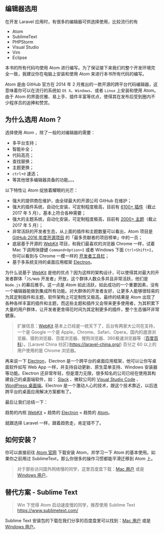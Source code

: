 ## 编辑器选用

在开发 Laravel 应用时，有很多的编辑器可供选择使用，比较流行的有

- Atom
- SublimeText
- PHPStorm
- Visual Studio
- Vim
- Eclipse

本书的所有代码均使用 Atom 进行编写。为了保证接下来我们的整个开发环境完全一致，我建议你在电脑上安装和使用 Atom 来进行本书所有代码的编写。

Atom 是由 GitHub 官方在 2014 年 2 月推出的一款开源的跨平台代码编辑器，这意味着你可以在流行的系统如 `OS X`、`Windows`、或者 `Linux` 上安装和使用 Atom。由于 Atom 的界面优雅、易上手、插件丰富等优点，使得其在发布后受到圈内不少程序员的追捧和赞赏。

## 为什么选用 Atom？

选择使用 Atom ，除了一般的对编辑器的需要：

- 多平台支持；
- 智能补全；
- 代码高亮；
- 查找替换；
- 主题更换；
- `ctrl+d` 速选；
- 等其他很多编辑器具备的功能。。。

以下特性让 Atom 绽放着耀眼的光芒：

- 强大的提供商在维护，由全球最大的开源公司 GitHub 在维护；
- 强大的插件系统，自动化安装，可定制程度极高，目前有 [6100+ 插件](https://atom.io/packages)（截止 2017 年 5 月），基本上符合各种需要；
- 强大的主题系统，自动化安装，可定制程度极高，目前有 [2000+ 主题](https://atom.io/themes)（截止 2017 年 5 月）；
- 非常活跃的开发者生态，从上面的插件和主题数量可以看出，Atom 项目是 [GitHub 2016 年度开源项目](https://laravel-china.org/topics/2870#最多贡献者的项目) 的「最多贡献者的项目榜单」中的一员；
- 底层基于开源的 [WebKit](https://webkit.org/) 项目，和我们最喜欢的浏览器 Chrome 一样，试着 Mac 下调用快捷键 `Command+Option+I` 或者 Windows 下面 `Ctrl+Shift+I`，你可以看到与 Chrome 一模一样的 [开发者工具栏](http://jingyan.baidu.com/article/63f23628028c700208ab3d0e.html)；
- 基于多系统支持的桌面应用框架 [Electron](http://electron.atom.io/)。

为什么说基于 [WebKit](https://webkit.org/) 是他的优点？因为这样的架构设计，可以使得其对最大的开发者群体「`JS/Web` 开发者」开放，这个群体人数众多并且非常活跃，他们是 `Node.js` 的幕后推手。这一点是 Atom 如此活跃，如此成功的一个重要因素，没有一个编辑器能做到集成所有功能。对大群体的开发者友好，让更多人能够很轻易的为其定制插件和主题，软件架构上可定制性又极高。最终的结果是 Atom 出现了各种各样丰富的插件和主题，而这些主题和插件又会带来更多使用者，为其积累下大量的用户群体，让开发者更舍得花时间为其定制更多的插件，整个生态循环非常健康。

> 扩展信息：[WebKit](https://webkit.org/) 基本上已经是一统天下了，后台有两家大公司在支持，一个是 Google 一个是 Apple，Chrome、Safari、Opera，国内的遨游浏览器、猎豹浏览器、百度浏览器、搜狗浏览器、360极速浏览器等（[百度百科](http://baike.baidu.com/link?url=JPXazJVvhV1TdWo4OByBGsSDL2cP2e8yhgjdy9pZoWdqlZ6awwyG8IQMPFBuklXXNODpS7QO6FCCCLPCLZG1K_)）。[Laravel China 社区](https://laravel-china.org/) 百分之 60 以上的用户使用的是 Chrome 浏览器。

再来说一下 [Electron](http://electron.atom.io/)，Electron 是一个跨平台的桌面应用框架，他可以让你写桌面软件如写 Web App 一样，并支持自动更新、原生菜单支持、Windows 安装器等功能。Electron 还非常年轻，但是潜力无限，很多知名的公司已经在使用其构建自己的桌面端软件，如： [Slack](https://slack.com/) 、微软公司的 [Visual Studio Code](https://code.visualstudio.com/c) 、[WordPress 桌面端](https://desktop.wordpress.com/)。Electron 是一个激动人心的技术，跟这个技术靠近，以后连跨平台的桌面应用解决方案都有了。

最后让我们总结一下：

趋势的内核 [WebKit](https://webkit.org/) + 趋势的 [Electron](http://electron.atom.io/) = 趋势的 [Atom](http://atom.io/)。

就跟选择 Laravel 一样，跟着趋势走，肯定错不了。

## 如何安装？

你可以直接前往 [Atom 官网](https://atom.io/) 下载安装 Atom，并学习一下 Atom 的基本使用。如果你之前用过 SublimeText，那么你很多的操作习惯都能平滑迁移到 Atom 上。

> 对于那些访问国外网络慢的同学，这里百度盘下载：[Mac 用户](https://pan.baidu.com/s/1slWENqH) 或是 [Windows 用户](https://pan.baidu.com/s/1jH6o5sa)。

## 替代方案 - Sublime Text

> Win 下觉得 Atom 启动速度慢的同学，推荐使用 Sublime Text https://www.sublimetext.com/ 

Sublime Text 安装包的下载在我们分享的百度盘里可以找到：[Mac 用户](https://pan.baidu.com/s/1slWENqH) 或是 [Windows 用户](https://pan.baidu.com/s/1jH6o5sa)。